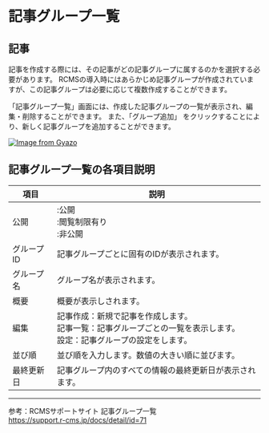 # 記事グループ一覧
## 記事
記事を作成する際には、その記事がどの記事グループに属するのかを選択する必要があります。
RCMSの導入時にはあらかじめ記事グループが作成されていますが、この記事グループは必要に応じて複数作成することができます。

「記事グループ一覧」画面には、作成した記事グループの一覧が表示され、編集・削除することができます。
また、「グループ追加」 をクリックすることにより、新しく記事グループを追加することができます。

[![Image from Gyazo](https://t.gyazo.com/teams/diverta/868dfc8f456eaf93429bffb15fc36e00.png)](https://diverta.gyazo.com/868dfc8f456eaf93429bffb15fc36e00)

## 記事グループ一覧の各項目説明
|  項目  |  説明  |
| ---- | ---- |
|  公開  |  :公開 <br>:閲覧制限有り <br>:非公開  |
|  グループID  |  記事グループごとに固有のIDが表示されます。  |
|  グループ名  |  グループ名が表示されます。  |
|  概要  |  概要が表示しされます。  |
|  編集  |  記事作成：新規で記事を作成します。<br>記事一覧：記事グループごとの一覧を表示します。<br>設定：記事グループの設定をします。  |
|  並び順  |  並び順を入力します。数値の大きい順に並びます。  |
|  最終更新日  |  記事グループ内のすべての情報の最終更新日が表示されます。  |


---
参考：RCMSサポートサイト 記事グループ一覧  
https://support.r-cms.jp/docs/detail/id=71